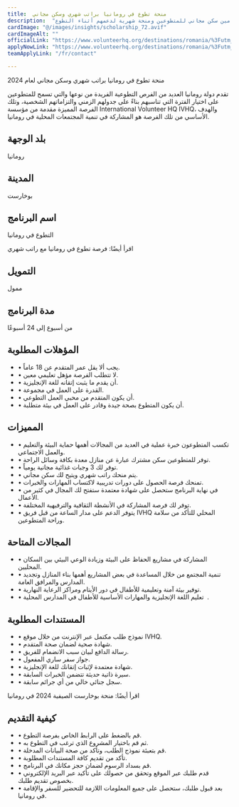 ```yaml
---
title:  منحة تطوع في رومانيا براتب شهري وسكن مجاني 
description:  "فرصة تطوعية ممولة بالكامل في رومانيا وراتب شهري وتأمين سكن مجاني للمتطوعين ومنحة شهرية لدعمهم أثناء التطوع" 
cardImage: "@/images/insights/scholarship_72.avif" 
cardImageAlt: "" 
officialLink: "https://www.volunteerhq.org/destinations/romania/%3Futm_source=gooverseas.com%26#038;utm_medium=referral%26#038;utm_campaign=gooverseas_romania%26#038;utm_content=romania_visit_site" 
applyNowLink: "https://www.volunteerhq.org/destinations/romania/%3Futm_source=gooverseas.com%26#038;utm_medium=referral%26#038;utm_campaign=gooverseas_romania%26#038;utm_content=romania_visit_site" 
teamApplyLink: "/fr/contact"

---
```


منحة تطوع في رومانيا براتب شهري وسكن مجاني لعام 2024

تقدم دولة رومانيا العديد من الفرص التطوعية الفريدة من نوعها والتي تسمح للمتطوعين على اختيار الفترة التي تناسبهم بناءً على جدولهم الزمني والتزاماتهم الشخصية، وتلك الفرصة المميزة مقدمة من مؤسسة International Volunteer HQ IVHQ، والهدف الأساسي من تلك الفرصة هو المشاركة في تنمية المجتمعات المحلية في رومانيا.

## بلد الوجهة

رومانيا

## المدينة

بوخارست

## اسم البرنامج

التطوع في رومانيا

اقرأ أيضًا: فرصة تطوع في رومانيا مع راتب شهري

## التمويل

ممول

## مدة البرنامج

من أسبوع إلى 24 أسبوعًا

## المؤهلات المطلوبة

- • يجب ألا يقل عمر المتقدم عن 18 عاماً.
- • لا تتطلب الفرصة مؤهل تعليمي معين.
- • أن يقدم ما يثبت إتقانه للغة الإنجليزية.
- • القدرة على العمل في مجموعة.
- • أن يكون المتقدم من محبي العمل التطوعي.
- • أن يكون المتطوع بصحة جيدة وقادر على العمل في بيئة متطلبة.

## المميزات

- • تكسب المتطوعون خبرة عملية في العديد من المجالات أهمها حماية البيئة والتعليم والعمل الاجتماعي.
- • توفر للمتطوعين سكن مشترك عبارة عن منازل معدة بكافة وسائل الراحة.
- • توفر لك 3 وجبات غذائية مجانية يومياً.
- • يتم منحك راتب شهري ويتيح لك سكن مجاني.
- • تمنحك فرصة الحصول على دورات تدريبية لاكتساب المهارات والخبرات.
- • في نهاية البرنامج ستحصل على شهادة معتمدة ستفتح لك المجال في كثير من الأعمال.
- • توفر لك فرصة المشاركة في الأنشطة الثقافية والترفيهية المختلفة.
- • يتوفر الدعم على مدار الساعة من قبل فريق IVHQ المحلي للتأكد من سلامة وراحة المتطوعين.

## المجالات المتاحة

- • المشاركة في مشاريع الحفاظ على البيئة وزيادة الوعي البيئي بين السكان المحليين.
- • تنمية المجتمع من خلال المساعدة في بعض المشاريع أهمها بناء المنازل وتجديد المدارس والمرافق العامة.
- • توفير بيئة آمنة وتعليمية للأطفال في دور الأيتام ومراكز الرعاية النهارية.
- • تعليم اللغة الإنجليزية والمهارات الأساسية للأطفال في المدارس المحلية  .

## المستندات المطلوبة

- • نموذج طلب مكتمل عبر الإنترنت من خلال موقع IVHQ.
- • شهادة صحية لضمان صحة المتقدم.
- • رسالة الدافع لبيان سبب الانضمام للفريق.
- • جواز سفر ساري المفعول.
- • شهادة معتمدة لإثبات إتقانك للغة الإنجليزية.
- • سيرة ذاتية حديثة تتضمن الخبرات السابقة.
- • سجل جنائي خالي من أي جرائم سابقة.

اقرأ أيضًا: منحة بوخارست الصيفية 2024 في رومانيا

## كيفية التقديم

- • قم بالضغط على الرابط الخاص بفرصة التطوع.
- • ثم قم باختيار المشروع الذي ترغب في التطوع به.
- • قم بتعبئة نموذج الطلب، وتأكد من صحة البيانات المدخلة.
- • تأكد من تقديم كافة المستندات المطلوبة.
- • قم بسداد الرسوم لضمان حجز مكانك في البرنامج.
- • قدم طلبك عبر الموقع وتحقق من حصولك على تأكيد عبر البريد الإلكتروني بخصوص تقديم طلبك.
- • بعد قبول طلبك، ستحصل على جميع المعلومات اللازمة للتحضير للسفر والإقامة في رومانيا.

